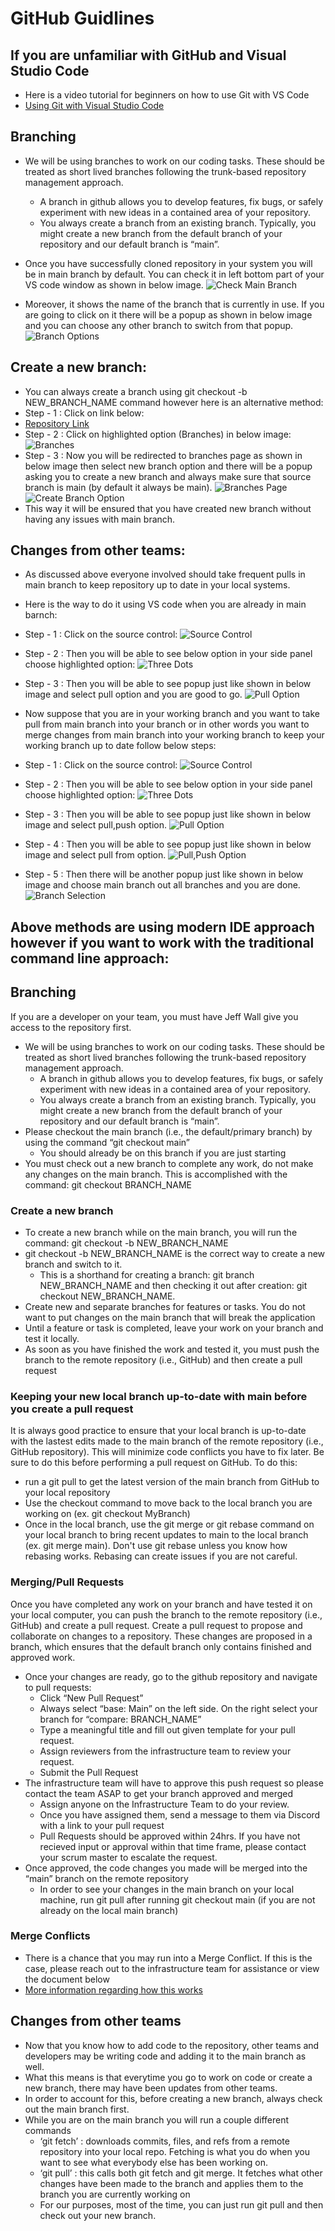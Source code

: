 # GitHub Guidlines

## If you are unfamiliar with GitHub and Visual Studio Code
* Here is a video tutorial for beginners on how to use Git with VS Code
* [Using Git with Visual Studio Code](https://youtu.be/i_23KUAEtUM?si=peF_blDt208dr8tu)

## Branching
* We will be using branches to work on our coding tasks. These should be treated as short lived branches following the trunk-based repository management approach.  
    - A branch in github allows you to develop features, fix bugs, or safely experiment with new ideas in a contained area of your repository. 
    - You always create a branch from an existing branch. Typically, you might create a new branch from the default branch of your repository and our default branch is “main”. 

* Once you have successfully cloned repository in your system you will be in main branch by default. You can check it in left bottom part of your VS code window as shown in below image.
![Check Main Branch](https://github.com/Divy0409/Chatbots_BE/DOC_Images/check_branch.png)
* Moreover, it shows the name of the branch that is currently in use. If you are going to click on it there will be a popup as shown in below image and you can choose any other branch to switch from that popup.
![Branch Options](https://github.com/Divy0409/Chatbots_BE/DOC_Images/branch_options.png)

## Create a new branch:
* You can always create a branch using git checkout -b  NEW_BRANCH_NAME command however here is an alternative method:
* Step - 1 : Click on link below:
* [Repository Link](https://github.com/Divy0409/Chatbots_BE)
* Step - 2 : Click on highlighted option (Branches) in below image:
![Branches](https://github.com/Divy0409/Chatbots_BE/DOC_Images/branches_page.png)
* Step - 3 : Now you will be redirected to branches page as shown in below image then select new branch option and there will be a popup asking you to create a new branch and always make sure that source branch is main (by default it always be main).
![Branches Page](https://github.com/Divy0409/Chatbots_BE/DOC_Images/branches_page.png)
![Create Branch Option](https://github.com/Divy0409/Chatbots_BE/DOC_Images/create_branch.png)   
* This way it will be ensured that you have created new branch without having any issues with main branch. 

## Changes from other teams:
* As discussed above everyone involved should take frequent pulls in main branch to keep repository up to date in your local systems.

* Here is the way to do it using VS code when you are already in main barnch:
* Step - 1 : Click on the source control:
![Source Control](https://github.com/Divy0409/Chatbots_BE/DOC_Images/Source_control.png)
* Step - 2 : Then you will be able to see below option in your side panel choose highlighted option:
![Three Dots](https://github.com/Divy0409/Chatbots_BE/DOC_Images/three_dots.png)  
* Step - 3 : Then you will be able to see popup just like shown in below image and select pull option and you are good to go.
![Pull Option](https://github.com/Divy0409/Chatbots_BE/DOC_Images/pull.png)

* Now suppose that you are in your working branch and you want to take pull from main branch into your branch or in other words you want to merge changes from main branch into your working branch to keep your working branch up to date follow below steps:
* Step - 1 : Click on the source control:
![Source Control](https://github.com/Divy0409/Chatbots_BE/DOC_Images/Source_control.png)
* Step - 2 : Then you will be able to see below option in your side panel choose highlighted option:
![Three Dots](https://github.com/Divy0409/Chatbots_BE/DOC_Images/three_dots.png)  
* Step - 3 : Then you will be able to see popup just like shown in below image and select pull,push option.
![Pull Option](https://github.com/Divy0409/Chatbots_BE/DOC_Images/pull.png)
* Step - 4 : Then you will be able to see popup just like shown in below image and select pull from option.
![Pull,Push Option](https://github.com/Divy0409/Chatbots_BE/DOC_Images/pull_from.png)
* Step - 5 : Then there will be another popup just like shown in below image and choose main branch out all branches and you are done.
![Branch Selection](https://github.com/Divy0409/Chatbots_BE/DOC_Images/branch_select.png)

## Above methods are using modern IDE approach however if you want to work with the traditional command line approach:
## Branching
If you are a developer on your team, you must have Jeff Wall give you access to the repository first.

* We will be using branches to work on our coding tasks. These should be treated as short lived branches following the trunk-based repository management approach.  
    - A branch in github allows you to develop features, fix bugs, or safely experiment with new ideas in a contained area of your repository. 
    - You always create a branch from an existing branch. Typically, you might create a new branch from the default branch of your repository and our default branch is “main”. 
* Please checkout the main branch (i.e., the default/primary branch) by using the command “git checkout main” 
    - You should already be on this branch if you are just starting
* You must check out a new branch to complete any work, do not make any changes on the main branch. This is accomplished with the command: git checkout BRANCH_NAME 
### Create a new branch 
* To create a new branch while on the main branch, you will run the command: git checkout -b  NEW_BRANCH_NAME
* git checkout -b NEW_BRANCH_NAME is the correct way to create a new branch and switch to it. 
    - This is a shorthand for creating a branch: git branch NEW_BRANCH_NAME and then checking it out after creation: git checkout NEW_BRANCH_NAME.
* Create new and separate branches for features or tasks. You do not want to put changes on the main branch that will break the application
* Until a feature or task is completed, leave your work on your branch and test it locally.
* As soon as you have finished the work and tested it, you must push the branch to the remote repository (i.e., GitHub) and then create a pull request

### Keeping your new local branch up-to-date with main before you create a pull request
It is always good practice to ensure that your local branch is up-to-date with the lastest edits made to the main branch of the remote repository (i.e., GitHub repository). This will minimize code conflicts you have to fix later. Be sure to do this before performing a pull request on GitHub. To do this:
* run a git pull to get the latest version of the main branch from GitHub to your local repository
* Use the checkout command to move back to the local branch you are working on (ex. git checkout MyBranch)
* Once in the local branch, use the git merge or git rebase command on your local branch to bring recent updates to main to the local branch (ex. git merge main). Don't use git rebase unless you know how rebasing works. Rebasing can create issues if you are not careful.

### Merging/Pull Requests
Once you have completed any work on your branch and have tested it on your local computer, you can push the branch to the remote repository (i.e., GitHub) and create a pull request. Create a pull request to propose and collaborate on changes to a repository. These changes are proposed in a branch, which ensures that the default branch only contains finished and approved work.
* Once your changes are ready, go to the github repository and navigate to pull requests: 
    - Click “New Pull Request”
    - Always select “base: Main” on the left side.  On the right select your branch for “compare: BRANCH_NAME”
    - Type a meaningful title and fill out given template for your pull request.
    - Assign reviewers from the infrastructure team to review your request.
    - Submit the Pull Request
* The infrastructure team will have to approve this push request so please contact the team ASAP to get your branch approved and merged
    - Assign anyone on the Infrastructure Team to do your review. 
    - Once you have assigned them, send a message to them via Discord with a link to your pull request
    - Pull Requests should be approved within 24hrs. If you have not recieved input or approval within that time frame, please contact your scrum master to escalate the request.
* Once approved, the code changes you made will be merged into the “main” branch on the remote repository
    - In order to see your changes in the main branch on your local machine, run git pull after running git checkout main (if you are not already on the local main branch)
### Merge Conflicts
* There is a chance that you may run into a Merge Conflict. If this is the case, please reach out to the infrastructure team for assistance or view the document below
* [More information regarding how this works](https://docs.github.com/en/pull-requests/collaborating-with-pull-requests/proposing-changes-to-your-work-with-pull-requests/creating-a-pull-request)

## Changes from other teams
* Now that you know how to add code to the repository, other teams and developers may be writing code and adding it to the main branch as well. 
* What this means is that everytime you go to work on code or create a new branch, there may have been updates from other teams. 
* In order to account for this, before creating a new branch, always check out the main branch first. 
* While you are on the main branch you will run a couple different commands
    - ‘git fetch’ : downloads commits, files, and refs from a remote repository into your local repo. Fetching is what you do when you want to see what everybody else has been working on.
    - ‘git pull’ : this calls both git fetch and git merge. It fetches what other changes have been made to the branch and applies them to the branch you are currently working on
    - For our purposes, most of the time, you can just run git pull and then check out your new branch. 





 